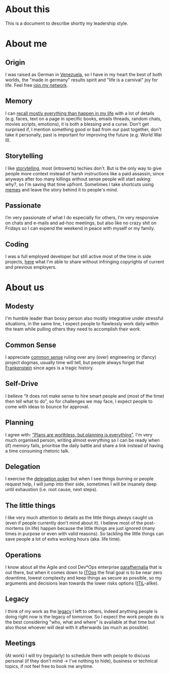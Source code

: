 # About this

This is a document to describe shortly my leadership style.

# About me

## Origin

I was raised as German in [Venezuela](https://de.wikipedia.org/wiki/Venezuela), so I have in my heart the best of both worlds, the "made in germany" results spirit and "life is a carnival" joy for life. Feel free [join my network](https://www.linkedin.com/in/olafrv/). 

## Memory

I can [recall mostly everything than happen in my life](https://en.wikipedia.org/wiki/Eidetic_memory) with a lot of details (e.g. faces, text on a page in specific books, emails threads, random chats, movies scripts, emotions), it is both a blessing and a curse. Don't get surprised if, I mention something good or bad from our past together, don't take it personally, past is important for improving the future (e.g. World War II).

## Storytelling

I like [storytelling](https://en.wikipedia.org/wiki/Storytelling), most (introverts) techies don't. But is the only way to give people more context instead of harsh instructions like a paid assassin, since anyways after too many killings without sense people will start asking: why?, so I'm saving that time upfront. Sometimes I take shortcuts using [memes](https://imgflip.com/memegenerator) and leave the story behind it to people's mind.

## Passionate

I’m very passionate of what I do especially for others, I’m very responsive on chats and e-mails and ad-hoc meetings, but also like no crazy shit on Fridays so I can expend the weekend in peace with myself or my family.

## Coding

I was a full employed developer but still active most of the time in side projects, [here](https://github.com/olafrv) what I'm able to share without infringing copyrights of current and previous employers.

# About us

## Modesty

I'm humble leader than bossy person also mostly integrative under stressful situations, in the same line, I expect people to flawlessly work daily within the team while pulling others they need to accomplish their work.

## Common Sense

I appreciate [common sense](https://en.wikipedia.org/wiki/Common_sense) ruling over any (over) engineering or (fancy) project dogmas, usually time will tell, but people always forget that [Frankenstein](https://en.wikipedia.org/wiki/Frankenstein) since ages is a tragic history.

## Self-Drive

I believe “it does not make sense to hire smart people and (most of the time) then tell what to do”, so for challenges we may face, I expect people to come with ideas to bounce for approval.

## Planning

I agree with: ["Plans are worthless, but planning is everything"](https://www.eisenhowerlibrary.gov/eisenhowers/quotes).  I'm very much organised person, writing almost everything so I can be ready when (if) memory fails, prioritise the daily battle and share a link instead of having a time consuming rhetoric talk.

## Delegation

I exercise the [delegation poker](https://management30.com/practice/delegation-poker/) but when I see things burning or people request help, I will jump into their side, sometimes I will be insanely deep until exhaustion (i.e. root cause, next steps).

## The little things

I like very much attention to details as the little things always caught us (even if people currently don't mind about it). I believe most of the post-mortems (in life) happen because the little things are just ignored (many times in purpose or even with valid reasons). So tackling the little things can save people a lot of extra working hours (aka. life time).

## Operations

I know about all the Agile and cool Dev*Ops enterprise [parafhernalia](https://en.wikipedia.org/wiki/Paraphernalia) that is out there, but when it comes down to [ITOps](https://www.ibm.com/topics/it-operations) the final goal is to be near zero downtime, lowest complexity and keep things as secure as possible, so my arguments and decisions lean towards the lower risks options ([ITIL](https://en.wikipedia.org/wiki/ITIL)-alike).

## Legacy

I think of my work as the [legacy](https://en.wikipedia.org/wiki/Legacy_system) I left to others, indeed anything people is doing right now is the legacy of tomorrow. So I expect the work people do is the best considering "who, what and where" is available at that time but also those whoever will deal with it afterwards (as much as possible).

## Meetings

(At work) I will try (regularly) to schedule them with people to discuss personal (if they don't mind →   I've nothing to hide), business or technical topics, if not feel free to book me anytime.
